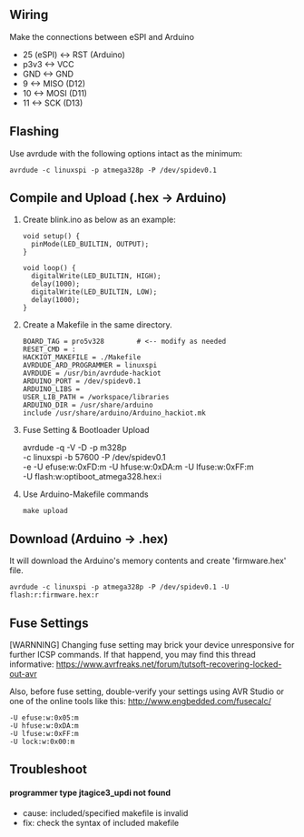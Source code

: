 ## Wiring
Make the connections between eSPI and Arduino
- 25 (eSPI) <-> RST (Arduino)
- p3v3      <-> VCC
- GND       <-> GND
- 9         <-> MISO (D12)
- 10        <-> MOSI (D11)
- 11        <-> SCK (D13)

## Flashing
Use avrdude with the following options intact as the minimum:

    avrdude -c linuxspi -p atmega328p -P /dev/spidev0.1


## Compile and Upload (.hex -> Arduino)
1. Create blink.ino as below as an example:

       void setup() {
         pinMode(LED_BUILTIN, OUTPUT);
       }
        
       void loop() {
         digitalWrite(LED_BUILTIN, HIGH);
         delay(1000);
         digitalWrite(LED_BUILTIN, LOW);
         delay(1000);
       }

2. Create a Makefile in the same directory.

       BOARD_TAG = pro5v328        # <-- modify as needed
       RESET_CMD = :
       HACKIOT_MAKEFILE = ./Makefile
       AVRDUDE_ARD_PROGRAMMER = linuxspi
       AVRDUDE = /usr/bin/avrdude-hackiot
       ARDUINO_PORT = /dev/spidev0.1
       ARDUINO_LIBS =
       USER_LIB_PATH = /workspace/libraries
       ARDUINO_DIR = /usr/share/arduino
       include /usr/share/arduino/Arduino_hackiot.mk
    
3. Fuse Setting & Bootloader Upload

    avrdude -q -V -D -p m328p \
    -c linuxspi -b 57600 -P /dev/spidev0.1 \
    -e -U efuse:w:0xFD:m -U hfuse:w:0xDA:m -U lfuse:w:0xFF:m \
    -U flash:w:optiboot_atmega328.hex:i


4. Use Arduino-Makefile commands

       make upload

## Download (Arduino -> .hex)
It will download the Arduino's memory contents and create 'firmware.hex' file.

    avrdude -c linuxspi -p atmega328p -P /dev/spidev0.1 -U flash:r:firmware.hex:r

## Fuse Settings
[WARNNING] Changing fuse setting may brick your device unresponsive for further ICSP commands.
If that happend, you may find this thread informative: https://www.avrfreaks.net/forum/tutsoft-recovering-locked-out-avr

Also, before fuse setting, double-verify your settings using AVR Studio or one of the online tools like this: http://www.engbedded.com/fusecalc/

    -U efuse:w:0x05:m
    -U hfuse:w:0xDA:m
    -U lfuse:w:0xFF:m
    -U lock:w:0x00:m

## Troubleshoot
#### programmer type jtagice3_updi not found
- cause: included/specified makefile is invalid
- fix: check the syntax of included makefile